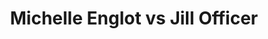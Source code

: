 ---
title: Michelle Englot vs Jill Officer
player1:
  name: Englot, Michelle
  percent: 75
  wins: 0
  losses: 3
player2:
  name: Officer, Jill
  percent: 90
  wins: 3
  losses: 0
games:
- player1:
    team: SK
    position: Fourth
    percent: 68
    win: 0
    loss: 1
  player2:
    team: MB
    position: Second
    percent: 84
    win: 1
    loss: 0
  event: Hearts
  year: 2008
  draw: Round Robin(14)
  score: SK 5 - MB 7
- player1:
    team: SK
    position: Fourth
    percent: 82
    win: 0
    loss: 1
  player2:
    team: MB
    position: Second
    percent: 89
    win: 1
    loss: 0
  event: Hearts
  year: 2012
  draw: Round Robin(10)
  score: SK 7 - MB 8
- player1:
    team: CA
    position: Fourth
    percent: 72
    win: 0
    loss: 1
  player2:
    team: MB
    position: Second
    percent: 98
    win: 1
    loss: 0
  event: Hearts
  year: 2018
  draw: Pool(20)
  score: MB 10 - CA 4
- player1:
    team: Engl
    position: Fourth
    percent: 75
    win: 0
    loss: 1
  player2:
    team: Jone
    position: Second
    percent: 90
    win: 1
    loss: 0
  event: Trials (Women)
  year: 2017
  draw: Round Robin(3)
  score: Jone 8 - Engl 5
---